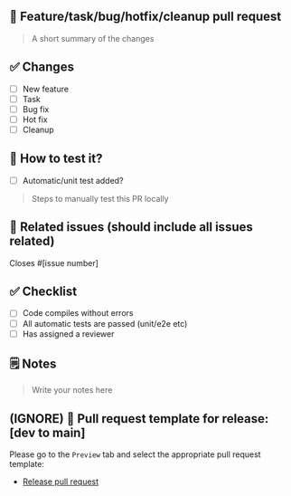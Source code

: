 ## 📌 Feature/task/bug/hotfix/cleanup pull request

> A short summary of the changes

## ✅ Changes
- [ ] New feature
- [ ] Task
- [ ] Bug fix
- [ ] Hot fix
- [ ] Cleanup

## 🧪 How to test it?
- [ ] Automatic/unit test added?

> Steps to manually test this PR locally

## 📎 Related issues (should include all issues related)
Closes #[issue number]

## ✅ Checklist
- [ ] Code compiles without errors
- [ ] All automatic tests are passed (unit/e2e etc)
- [ ] Has assigned a reviewer

## 🗒️ Notes
> Write your notes here

## (IGNORE) 🚀 Pull request template for release: [dev to main]
Please go to the `Preview` tab and select the appropriate pull request template:
* [Release pull request](?expand=1&template=pull_request_template_release.md)
